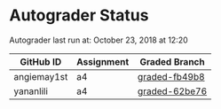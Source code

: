 # Autograder Status
Autograder last run at: October 23, 2018 at 12:20

| GitHub ID | Assignment | Graded Branch |
|-----------|------------|---------------|
| angiemay1st | a4 | [graded-fb49b8](https://github.com/Fall2018COMP401-001/a4-angiemay1st/tree/graded-fb49b8) | 
| yananlili | a4 | [graded-62be76](https://github.com/Fall2018COMP401-001/a4-yananlili/tree/graded-62be76) | 
